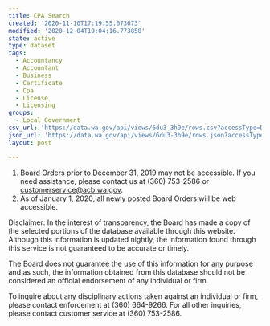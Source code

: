 ```yaml
---
title: CPA Search
created: '2020-11-10T17:19:55.073673'
modified: '2020-12-04T19:04:16.773858'
state: active
type: dataset
tags:
  - Accountancy
  - Accountant
  - Business
  - Certificate
  - Cpa
  - License
  - Licensing
groups:
  - Local Government
csv_url: 'https://data.wa.gov/api/views/6du3-3h9e/rows.csv?accessType=DOWNLOAD'
json_url: 'https://data.wa.gov/api/views/6du3-3h9e/rows.json?accessType=DOWNLOAD'
layout: post

---
```

1.	Board Orders prior to December 31, 2019 may not be accessible.  If you need assistance, please contact us at (360) 753-2586 or customerservice@acb.wa.gov.
2.	As of January 1, 2020, all newly posted Board Orders will be web accessible. 

Disclaimer: In the interest of transparency, the Board has made a copy of the selected portions of the database available through this website. Although this information is updated nightly, the information found through this service is not guaranteed to be accurate or timely.

The Board does not guarantee the use of this information for any purpose and as such, the information obtained from this database should not be considered an official endorsement of any individual or firm.

To inquire about any disciplinary actions taken against an individual or firm, please contact enforcement at (360) 664-9266. For all other inquiries, please contact customer service at (360) 753-2586.
